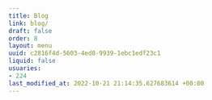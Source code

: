 ```yaml
---
title: Blog
link: blog/
draft: false
order: 8
layout: menu
uuid: c2816f4d-5603-4ed8-9939-1ebc1edf23c1
liquid: false
usuaries:
- 224
last_modified_at: 2022-10-21 21:14:35.627683614 +00:00
---
```


